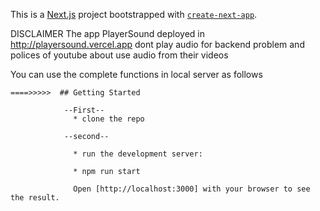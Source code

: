 This is a [Next.js](https://nextjs.org/) project bootstrapped with [`create-next-app`](https://github.com/vercel/next.js/tree/canary/packages/create-next-app).



DISCLAIMER
The app PlayerSound deployed in http://playersound.vercel.app
dont play audio for backend problem and polices of youtube about use audio from their videos

You can use the complete functions in local server as follows




    ====>>>>>  ## Getting Started

                --First--
                  * clone the repo

                --second-- 
                    
                  * run the development server:
                   
                  * npm run start 

                  Open [http://localhost:3000] with your browser to see the result.

